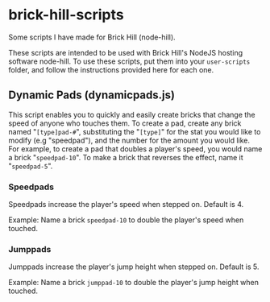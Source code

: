 # brick-hill-scripts
Some scripts I have made for Brick Hill (node-hill).

These scripts are intended to be used with Brick Hill's NodeJS hosting software node-hill.
To use these scripts, put them into your `user-scripts` folder, and follow the instructions provided here for each one.

## Dynamic Pads (dynamicpads.js)
This script enables you to quickly and easily create bricks that change the speed of anyone who touches them.
To create a pad, create any brick named "`[type]pad-#`", substituting the "`[type]`" for the stat you would like to modify (e.g "speedpad"), and the number for the amount you would like.
For example, to create a pad that doubles a player's speed, you would name a brick "`speedpad-10`". To make a brick that reverses the effect, name it "`speedpad-5`".
### Speedpads
Speedpads increase the player's speed when stepped on. Default is 4.

Example: Name a brick `speedpad-10` to double the player's speed when touched.
### Jumppads
Jumppads increase the player's jump height when stepped on. Default is 5.

Example: Name a brick `jumppad-10` to double the player's jump height when touched.
